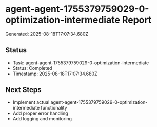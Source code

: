 # agent-agent-1755379759029-0-optimization-intermediate Report

Generated: 2025-08-18T17:07:34.680Z

## Status
- Task: agent-agent-1755379759029-0-optimization-intermediate
- Status: Completed
- Timestamp: 2025-08-18T17:07:34.680Z

## Next Steps
- Implement actual agent-agent-1755379759029-0-optimization-intermediate functionality
- Add proper error handling
- Add logging and monitoring
